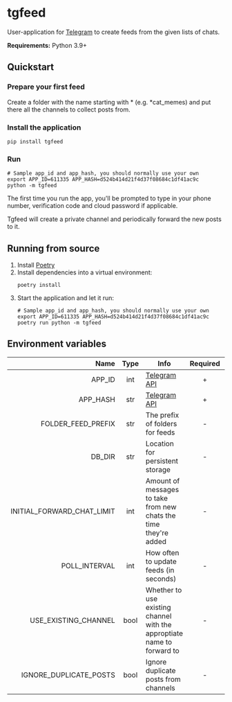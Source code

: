 # tgfeed

User-application for [Telegram][tg] to create feeds from the given lists of chats.

**Requirements:** Python 3.9+

## Quickstart

### Prepare your first feed

Create a folder with the name starting with \* (e.g. \*cat_memes) and put there all the channels to collect posts from.

### Install the application

```console
pip install tgfeed
```
### Run

```console
# Sample app_id and app_hash, you should normally use your own
export APP_ID=611335 APP_HASH=d524b414d21f4d37f08684c1df41ac9c
python -m tgfeed
```

The first time you run the app, you'll be prompted to type in your phone number, verification code and cloud password if applicable.

Tgfeed will create a private channel and periodically forward the new posts to it.

## Running from source
1. Install [Poetry][poetry]
2. Install dependencies into a virtual environment:
    ```console
    poetry install
    ```
3. Start the application and let it run:
    ```console
    # Sample app_id and app_hash, you should normally use your own
    export APP_ID=611335 APP_HASH=d524b414d21f4d37f08684c1df41ac9c
    poetry run python -m tgfeed
    ```

## Environment variables

|                       Name | Type | Info                                                                    | Required |                Default value                 |
| --------------------------:|:----:| ----------------------------------------------------------------------- |:--------:|:--------------------------------------------:|
|                     APP_ID | int  | [Telegram API][tg_api]                                                  |    +     |                                              |
|                   APP_HASH | str  | [Telegram API][tg_api]                                                  |    +     |                                              |
|         FOLDER_FEED_PREFIX | str  | The prefix of folders for feeds                                         |    -     |                      *                       |
|                     DB_DIR | str  | Location for persistent storage                                         |    -     | [User data dir] (e.g. ~/.local/share/tgfeed) |
| INITIAL_FORWARD_CHAT_LIMIT | int  | Amount of messages to take from new chats the time they're added        |    -     |                      1                       |
|              POLL_INTERVAL | int  | How often to update feeds (in seconds)                                  |    -     |                      5                       |
|       USE_EXISTING_CHANNEL | bool | Whether to use existing channel with the approptiate name to forward to |    -     |                    False                     |
|     IGNORE_DUPLICATE_POSTS | bool | Ignore duplicate posts from channels                                    |    -     |                     True                     |


[tg]: https://telegram.org/
[tg_api]: https://core.telegram.org/api/obtaining_api_id
[poetry]: https://python-poetry.org/
